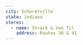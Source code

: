 ```yaml
---
city: Schererville
state: indiana
stores:
  - name: Strack & Van Til
    address: Routes 30 & 41
---
```

